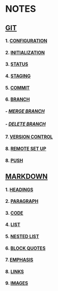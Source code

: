 # NOTES

<!-- GIT LINKS -->

## [GIT](https://github.com/HasanujjamanGazi/git_-_markdown/blob/Git/Git/git.md)

#### 1. [CONFIGURATION](https://github.com/HasanujjamanGazi/git_-_markdown/blob/Git/Git/git.md#configuration)

#### 2. [INITIALIZATION](https://github.com/HasanujjamanGazi/git_-_markdown/blob/Git/Git/git.md#initialization)

#### 3. [STATUS](https://github.com/HasanujjamanGazi/git_-_markdown/blob/Git/Git/git.md#status)

#### 4. [STAGING](https://github.com/HasanujjamanGazi/git_-_markdown/blob/Git/Git/git.md#staging)

#### 5. [COMMIT](https://github.com/HasanujjamanGazi/git_-_markdown/blob/Git/Git/git.md#commit)

#### 6. [BRANCH](https://github.com/HasanujjamanGazi/git_-_markdown/blob/Git/Git/git.md#branch)

##### - [MERGE BRANCH](https://github.com/HasanujjamanGazi/git_-_markdown/blob/Git/Git/git.md#merge-branch)

##### - [DELETE BRANCH](https://github.com/HasanujjamanGazi/git_-_markdown/blob/Git/Git/git.md#delete-branch)

#### 7. [VERSION CONTROL](https://github.com/HasanujjamanGazi/git_-_markdown/blob/Git/Git/git.md#version-control)

#### 8. [REMOTE SET UP](https://github.com/HasanujjamanGazi/git_-_markdown/blob/Git/Git/git.md#remote-set-up)

#### 8. [PUSH](https://github.com/HasanujjamanGazi/git_-_markdown/blob/Git/Git/git.md#push)

<!-- MARKDOWN LINKS -->

## [MARKDOWN](https://github.com/HasanujjamanGazi/git_-_markdown/blob/main/Markdown/markdown.md)

#### 1. [HEADINGS](https://github.com/HasanujjamanGazi/git_-_markdown/blob/main/Markdown/markdown.md#headings)

#### 2. [PARAGRAPH](https://github.com/HasanujjamanGazi/git_-_markdown/blob/main/Markdown/markdown.md#paragraph)

#### 3. [CODE](https://github.com/HasanujjamanGazi/git_-_markdown/blob/main/Markdown/markdown.md#code)

#### 4. [LIST](https://github.com/HasanujjamanGazi/git_-_markdown/blob/main/Markdown/markdown.md#list)

#### 5. [NESTED LIST](https://github.com/HasanujjamanGazi/git_-_markdown/blob/main/Markdown/markdown.md#nested-list)

#### 6. [BLOCK QUOTES](https://github.com/HasanujjamanGazi/git_-_markdown/blob/main/Markdown/markdown.md#block-quotes)

#### 7. [EMPHASIS](https://github.com/HasanujjamanGazi/git_-_markdown/blob/main/Markdown/markdown.md#emphasis)

#### 8. [LINKS](https://github.com/HasanujjamanGazi/git_-_markdown/blob/main/Markdown/markdown.md#links)

#### 9. [IMAGES](https://github.com/HasanujjamanGazi/git_-_markdown/blob/main/Markdown/markdown.md#images)
